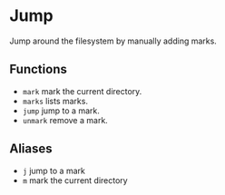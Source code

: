 Jump
====

Jump around the filesystem by manually adding marks.

Functions
---------

  - `mark` mark the current directory.
  - `marks` lists marks.
  - `jump` jump to a mark.
  - `unmark` remove a mark.

Aliases
-------

  - `j` jump to a mark
  - `m` mark the current directory

